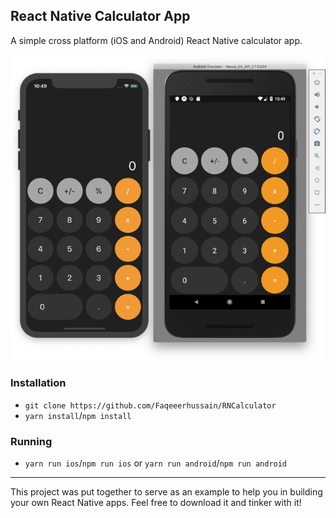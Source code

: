 ## React Native Calculator App

A simple cross platform (iOS and Android) React Native calculator app.

![Demo](./assets/demo.png)

### Installation

- `git clone https://github.com/Faqeeerhussain/RNCalculator`
- `yarn install`/`npm install`

### Running

- `yarn run ios`/`npm run ios` or `yarn run android`/`npm run android`

---

This project was put together to serve as an example to help you in building your own React Native apps. Feel free to download it and tinker with it!
